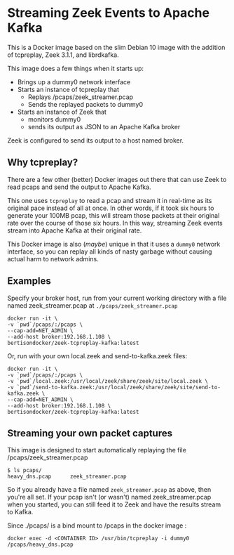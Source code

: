 # Streaming Zeek Events to Apache Kafka

This is a Docker image based on the slim Debian 10 image with the addition of tcpreplay, Zeek 3.1.1, and librdkafka.

This image does a few things when it starts up:
* Brings up a dummy0 network interface
* Starts an instance of tcpreplay that
  * Replays /pcaps/zeek_streamer.pcap
  * Sends the replayed packets to dummy0
* Starts an instance of Zeek that
  * monitors dummy0
  * sends its output as JSON to an Apache Kafka broker

Zeek is configured to send its output to a host named broker.

## Why tcpreplay?
There are a few other (better) Docker images out there that can use Zeek to read pcaps and send the output to Apache Kafka.

This one uses ```tcpreplay``` to read a pcap and stream it in real-time as its original pace instead of all at once. In other words, if it took six hours to generate your 100MB pcap, this will stream those packets at their original rate over the course of those six hours.  In this way, streaming Zeek events stream into Apache Kafka at their original rate.

This Docker image is also (*maybe*) unique in that it uses a ```dummy0``` network interface, so you can replay all kinds of nasty garbage without causing actual harm to network admins.

## Examples

Specify your broker host, run from your current working directory with a file named zeek_streamer.pcap at ```./pcaps/zeek_streamer.pcap``` 

```
docker run -it \
-v `pwd`/pcaps/:/pcaps \
--cap-add=NET_ADMIN \
--add-host broker:192.168.1.108 \
bertisondocker/zeek-tcpreplay-kafka:latest
```

Or, run with your own local.zeek and send-to-kafka.zeek files:

```
docker run -it \
-v `pwd`/pcaps/:/pcaps \
-v `pwd`/local.zeek:/usr/local/zeek/share/zeek/site/local.zeek \
-v `pwd`/send-to-kafka.zeek:/usr/local/zeek/share/zeek/site/send-to-kafka.zeek \
--cap-add=NET_ADMIN \
--add-host broker:192.168.1.108 \
bertisondocker/zeek-tcpreplay-kafka:latest
```

## Streaming your own packet captures
This image is designed to start automatically replaying the file /pcaps/zeek_streamer.pcap
```
$ ls pcaps/
heavy_dns.pcap		zeek_streamer.pcap
```
So if you already have a file named ```zeek_streamer.pcap``` as above, then you're all set.  If your pcap isn't (or wasn't) named zeek_streamer.pcap when you started, you can still feed it to Zeek and have the results stream to Kafka.

Since ./pcaps/ is a bind mount to /pcaps in the docker image
:
```
docker exec -d <CONTAINER ID> /usr/bin/tcpreplay -i dummy0 /pcaps/heavy_dns.pcap
 ```
